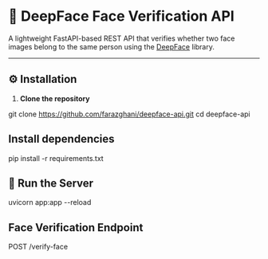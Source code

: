 # 👥 DeepFace Face Verification API

A lightweight FastAPI-based REST API that verifies whether two face images belong to the same person using the [DeepFace](https://github.com/serengil/deepface) library.

---

## ⚙️ Installation

1. **Clone the repository**

git clone https://github.com/farazghani/deepface-api.git
cd deepface-api


## Install dependencies


pip install -r requirements.txt

## 🚀 Run the Server
uvicorn app:app --reload

## Face Verification Endpoint
POST /verify-face
